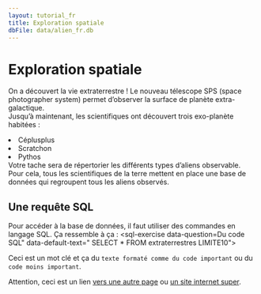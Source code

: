 ```yaml
---
layout: tutorial_fr
title: Exploration spatiale
dbFile: data/alien_fr.db
---
```


# Exploration spatiale

On a découvert la vie extraterrestre ! Le nouveau télescope SPS (space photographer system) permet d’observer la surface de planète extra-galactique.
<br>Jusqu’à maintenant, les scientifiques ont découvert trois exo-planète habitées : 
<li>Céplusplus</li>
<li>Scratchon</li>
<li>Pythos</li>
Votre tache sera de répertorier les différents types d’aliens observable. Pour cela, tous les scientifiques de la terre mettent en place une base de données qui regroupent tous les aliens observés.

<a name="base"></a>

## Une requête SQL
Pour accéder à la base de données, il faut utiliser des commandes en langage SQL. Ça ressemble à ça :
<sql-exercise
  data-question=Du code SQL"
  data-default-text="
  SELECT *
  FROM extraterrestres
  LIMITE10">
  
  </sql-exercise>





Ceci est un <span class="keyword">mot clé</span> et ça du <code class=keyword>texte formaté comme du code important</code> ou du <code>code moins important</code>.

<sql-exercise
  data-question="Titre du bloc SQL"
  data-comment="Commentaire"
  data-default-text="texte par défault dans le champs de texte à remplir"></sql-exercise>

<sql-exercise
  data-question="On peut aussi mettre une solution et afficher du texte si l'exercice est réussi"
  data-comment="Si "
  data-default-text = "/* Ceci est un commentaire. */
  Quelle est la vraie vérité?"
  data-solution="C'est la vérité vraie"
success-message="Bravo"
failure-message="Pas bravo"></sql-exercise>

<div class="warning">
Attention, ceci est un lien <a href="commandes_sql.html">vers une autre page</a> ou <a href="https://theuselessweb.com/">un site internet super</a>.
</div>

<input-feedback 
data-title="Exercice sous forme de texte"
data-solution="la solution"
success-message="Bravo"
failure-message="NUL"></input-feedback>
